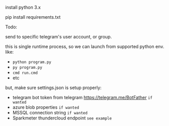 
install python 3.x

pip install requirements.txt


Todo:

send to specific telegram's user account, or group.


this is single runtime process, so we can launch from supported python env. like:
- `python program.py`
- `py program.py`
- `cmd run.cmd`
- etc

but, make sure settings.json is setup properly:
- telegram bot token from telegram https://telegram.me/BotFather `if wanted`
- azure blob properties `if wanted`
- MSSQL connection string `if wanted`
- Sparkmeter thundercloud endpoint `see example`
